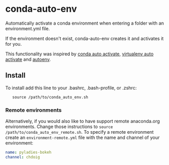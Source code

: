 # conda-auto-env

Automatically activate a conda environment when entering a folder with an environment.yml file.

If the environment doesn't exist, conda-auto-env creates it and activates it for you.

This functionality was inspired by [conda auto activate](https://github.com/sotte/conda_auto_activate), [virtualenv auto activate](https://gist.github.com/garyjohnson/394c58e22a2adfa103e2) and [autoenv](https://github.com/kennethreitz/autoenv).

## Install

To install add this line to your .bashrc, .bash-profile, or .zshrc:

       source /path/to/conda_auto_env.sh

### Remote environments

Alternatively, if you would also like to have support remote anaconda.org environments. Change those instructions to ``source /path/to/conda_auto_env_remote.sh``. To specify a remote environment create an ``environment-remote.yml`` file with the name and channel of your environment:

```yaml
name: pyladies-bokeh
channel: chdoig
```
